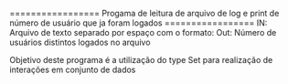 ================= Progama de leitura de arquivo de log e print de número de usuário que ja foram logados =================
IN: Arquivo de texto separado por espaço com o formato:
<usuario> <momentoDoAcesso>
Out: Número de usuários distintos logados no arquivo

Objetivo deste programa é a utilização do type Set para realização de interações em conjunto de dados
